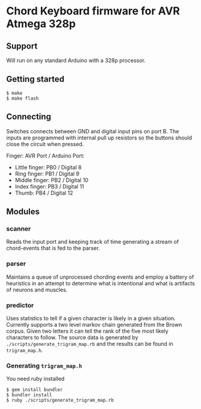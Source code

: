 # Chord Keyboard firmware for AVR Atmega 328p

## Support

Will run on any standard Arduino with a 328p processor.

## Getting started

    $ make
    $ make flash

## Connecting

Switches connects between GND and digital input pins on port B. The inputs are programmed with internal pull up resistors so the buttons should close the circuit when pressed.

Finger: AVR Port / Arduino Port:

- Little finger: PB0 / Digital 8
- Ring finger: PB1 / Digital 9
- Middle finger: PB2 / Digital 10
- Index finger: PB3 / Digital 11
- Thumb: PB4 / Digital 12

## Modules

### scanner

Reads the input port and keeping track of time generating a stream of chord-events that is fed to the parser.

### parser

Maintains a queue of unprocessed chording events and employ a battery of heuristics in an attempt to determine
what is intentional and what is artifacts of neurons and muscles.

### predictor

Uses statistics to tell if a given character is likely in a given situation. Currently supports a two level markov
chain generated from the Brown corpus. Given two letters it can tell the rank of the five most likely characters
to follow. The source data is generated by `./scripts/generate_trigram_map.rb` and the results can be found in 
`trigram_map.h`.

### Generating `trigram_map.h`

You need ruby installed

    $ gem install bundler
    $ bundler install
    $ ruby ./scripts/generate_trigram_map.rb
